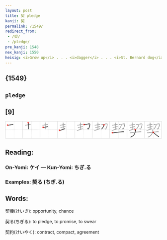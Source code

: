 ```yaml
---
layout: post
title: 契 pledge
kanji: 契
permalink: /1549/
redirect_from:
 - /契/
 - /pledge/
pre_kanji: 1548
nex_kanji: 1550
heisig: <i>Grow up</i> . . . <i>dagger</i> . . . <i>St. Bernard dog</i>. The connotation of this character should be kept distinct from that for <i>vow</i> (Frame 1214) and <i>promise</i> (Frame 1462).
---
```


## {1549}

## `pledge`

## [9]

<div class="stroke"><img src="../images/E5A591.png" /></div>

## Reading:

### On-Yomi: ケイ &mdash; Kun-Yomi: ちぎ.る

### Examples: 契る (ちぎ.る)

## Words:

契機(けいき): opportunity, chance

契る(ちぎる): to pledge, to promise, to swear

契約(けいやく): contract, compact, agreement
